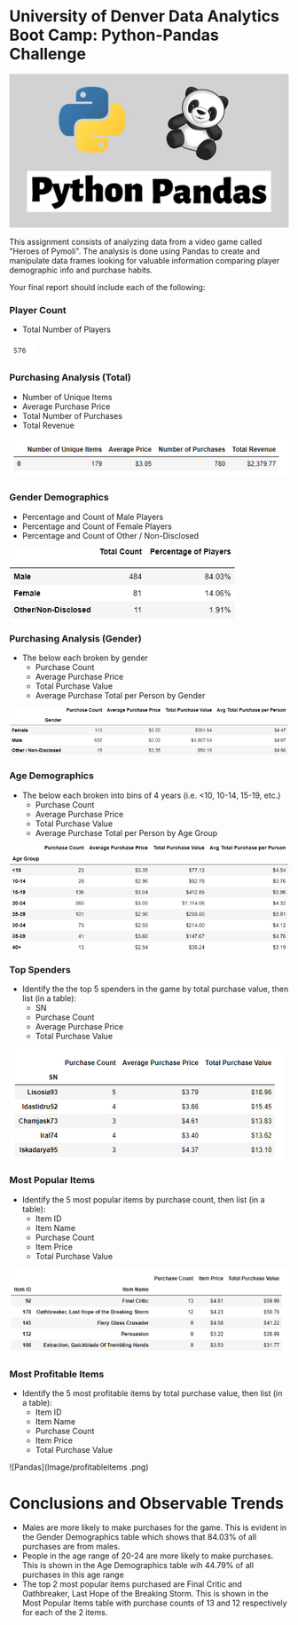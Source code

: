# University of Denver Data Analytics Boot Camp: Python-Pandas Challenge

![Pandas](Image/pandas.png)


This assignment consists of analyzing data from a video game called "Heroes of Pymoli". The analysis is done using Pandas to create and manipulate data frames looking for valuable information comparing player demographic info and purchase habits.

Your final report should include each of the following:

### Player Count

* Total Number of Players

![Pandas](Image/playercount.png)
### Purchasing Analysis (Total)

* Number of Unique Items
* Average Purchase Price
* Total Number of Purchases
* Total Revenue

![Pandas](Image/purchasinganalysis.png)

### Gender Demographics

* Percentage and Count of Male Players
* Percentage and Count of Female Players
* Percentage and Count of Other / Non-Disclosed

![Pandas](Image/gender.png)

### Purchasing Analysis (Gender)

* The below each broken by gender
  * Purchase Count
  * Average Purchase Price
  * Total Purchase Value
  * Average Purchase Total per Person by Gender

 ![Pandas](Image/purchasegender.png) 

### Age Demographics

* The below each broken into bins of 4 years (i.e. &lt;10, 10-14, 15-19, etc.)
  * Purchase Count
  * Average Purchase Price
  * Total Purchase Value
  * Average Purchase Total per Person by Age Group

![Pandas](Image/purchaseage.png)  

### Top Spenders

* Identify the the top 5 spenders in the game by total purchase value, then list (in a table):
  * SN
  * Purchase Count
  * Average Purchase Price
  * Total Purchase Value

![Pandas](Image/topspenders.png)  

### Most Popular Items

* Identify the 5 most popular items by purchase count, then list (in a table):
  * Item ID
  * Item Name
  * Purchase Count
  * Item Price
  * Total Purchase Value

![Pandas](Image/popularitems.png) 

### Most Profitable Items

* Identify the 5 most profitable items by total purchase value, then list (in a table):
  * Item ID
  * Item Name
  * Purchase Count
  * Item Price
  * Total Purchase Value

 ![Pandas](Image/profitableitems .png) 

# Conclusions and Observable Trends 
  * Males are more likely to make purchases for the game. This is evident in the Gender Demographics table which shows that 84.03% of all purchases are from males.
  * People in the age range of 20-24 are more likely to make purchases. This is shown in the Age Demographics table wih 44.79% of all purchases in this age range
  * The top 2 most popular items purchased are Final Critic and Oathbreaker, Last Hope of the Breaking Storm. This is shown in the Most Popular Items table with purchase counts of 13 and 12 respectively for each of the 2 items.






